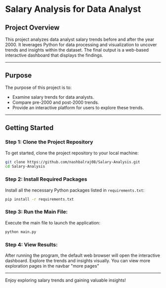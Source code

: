 # Salary Analysis for Data Analyst

## Project Overview
This project analyzes data analyst salary trends before and after the year 2000. It leverages Python for data processing and visualization to uncover trends and insights within the dataset. The final output is a web-based interactive dashboard that displays the findings.

---

## Purpose
The purpose of this project is to:

- Examine salary trends for data analysts.
- Compare pre-2000 and post-2000 trends.
- Provide an interactive platform for users to explore these trends.

---

## Getting Started

### Step 1: Clone the Project Repository
To get started, clone the project repository to your local machine:

```bash
git clone https://github.com/nashbalraj08/Salary-Analysis.git
cd Salary-Analysis
```

### Step 2: Install Required Packages
Install all the necessary Python packages listed in `requirements.txt`:

```bash
pip install -r requirements.txt
```

### Step 3: Run the Main File:
   Execute the main file to launch the application:

   ```bash
   python main.py
   ```
### Step 4: View Results:
   After running the program, the default web browser will open the interactive dashboard. Explore the trends and insights visually. You can view more exploration pages in the navbar "more pages"

---

Enjoy exploring salary trends and gaining valuable insights!


